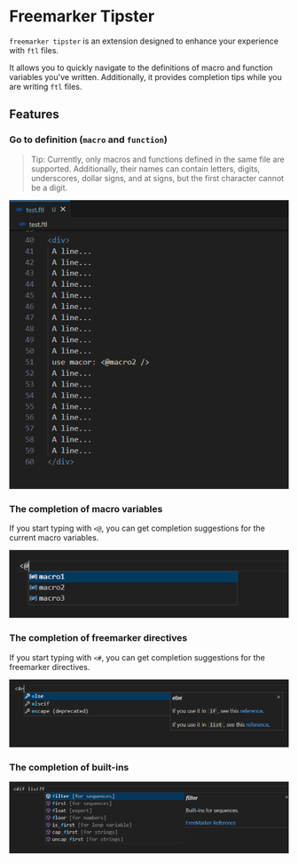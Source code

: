 # Freemarker Tipster

`freemarker tipster` is an extension designed to enhance your experience with `ftl` files.

It allows you to quickly navigate to the definitions of macro and function variables you've written. Additionally, it provides completion tips while you are writing `ftl` files.

## Features

### Go to definition (`macro` and `function`)

> Tip: Currently, only macros and functions defined in the same file are supported. Additionally, their names can contain letters, digits, underscores, dollar signs, and at signs, but the first character cannot be a digit.

![go to definition](assets/images/goToDefinition.gif)

### The completion of macro variables

If you start typing with `<@`, you can get completion suggestions for the current macro variables.

![macro completion](assets/images/macroCompletion.png)

### The completion of freemarker directives

If you start typing with `<#`, you can get completion suggestions for the freemarker directives.

![directives completion](assets/images/directivesCompletion.png)

### The completion of built-ins

![built-ins completion](assets/images//builtInsCompletion.png)
